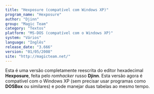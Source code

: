 ```yaml
---
title: "Hexposure (compatível com Windows XP)"
program_name: "Hexposure"
author: "Djinn"
group: "Magic Team"
category: "Textos"
platform: "MS-DOS (compatível com o Windows XP)"
system: "Vários"
language: "Inglês"
release_date: "3.666"
version: "01/05/2008"
site: "http://magicteam.net/"
---
```

Esta é uma versão completamente reescrita do editor hexadecimal <b>Hexposure</b>, feita pelo <i>romhacker</i> russo <b>Djinn</b>. Esta versão agora é compatível com o Windows XP (sem precisar usar programas como <b>DOSBox</b> ou similares) e pode manejar duas tabelas ao mesmo tempo.
